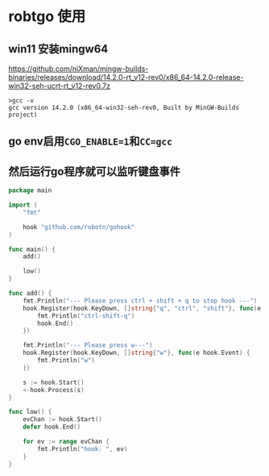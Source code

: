 # robtgo 使用
## win11 安装mingw64
https://github.com/niXman/mingw-builds-binaries/releases/download/14.2.0-rt_v12-rev0/x86_64-14.2.0-release-win32-seh-ucrt-rt_v12-rev0.7z

```shell
>gcc -v
gcc version 14.2.0 (x86_64-win32-seh-rev0, Built by MinGW-Builds project)
```
## go env启用`CGO_ENABLE=1`和`CC=gcc`
## 然后运行go程序就可以监听键盘事件
```GO
package main

import (
	"fmt"

	hook "github.com/robotn/gohook"
)

func main() {
	add()

	low()
}

func add() {
	fmt.Println("--- Please press ctrl + shift + q to stop hook ---")
	hook.Register(hook.KeyDown, []string{"q", "ctrl", "shift"}, func(e hook.Event) {
		fmt.Println("ctrl-shift-q")
		hook.End()
	})

	fmt.Println("--- Please press w---")
	hook.Register(hook.KeyDown, []string{"w"}, func(e hook.Event) {
		fmt.Println("w")
	})

	s := hook.Start()
	<-hook.Process(s)
}

func low() {
	evChan := hook.Start()
	defer hook.End()

	for ev := range evChan {
		fmt.Println("hook: ", ev)
	}
}

```
